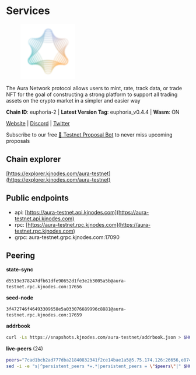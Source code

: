 # Services

<figure><img src="https://raw.githubusercontent.com/kj89/cosmos-images/main/logos/aura.png" width="150" alt=""><figcaption></figcaption></figure>

The Aura Network protocol allows users to mint, rate, track data,  or trade NFT for the goal of constructing a strong platform to  support all trading assets on the crypto market in a simpler and easier way

**Chain ID**: euphoria-2 | **Latest Version Tag**: euphoria_v0.4.4 | **Wasm**: ON

[Website](https://aura.network) | [Discord](https://discord.gg/hpvF5QcWRf) | [Twitter](https://twitter.com/AuraNetworkHQ)



Subscribe to our free [🤖 Testnet Proposal Bot](https://t.me/kjnodes_testnet_proposal_bot) to never miss upcoming proposals


## Chain explorer
[https://explorer.kjnodes.com/aura-testnet](https://explorer.kjnodes.com/aura-testnet)

## Public endpoints

* api: [https://aura-testnet.api.kjnodes.com](https://aura-testnet.api.kjnodes.com)
* rpc: [https://aura-testnet.rpc.kjnodes.com](https://aura-testnet.rpc.kjnodes.com)
* grpc: aura-testnet.grpc.kjnodes.com:17090

## Peering

**state-sync**

```text
d5519e378247dfb61dfe90652d1fe3e2b3005a5b@aura-testnet.rpc.kjnodes.com:17656
```

**seed-node**

```text
3f472746f46493309650e5a033076689996c8881@aura-testnet.rpc.kjnodes.com:17659
```

**addrbook**
```bash
curl -Ls https://snapshots.kjnodes.com/aura-testnet/addrbook.json > $HOME/.aura/config/addrbook.json
```

**live-peers** (24)
```bash
peers="7cad1bcb2ad777dba21840832341f2ce14bae1a5@5.75.174.126:26656,e874935eee84c8313dbb52ba497aed2d8d1f1245@65.108.237.231:27656,b2394ad608075aa405cdf4ab55e36376d93f7b1d@65.108.206.118:56656,3152129889968fe62faca92c7dd95bae190c92e5@135.181.142.60:15602,7812205773ac30f3d47200ac2391c79896c60135@54.254.220.113:26656,0770c2687cc34d59ca62270960d3ffcad6e42cf8@65.108.233.44:21656,ab2b8330cd137984de0654561a31f461d8433424@88.99.3.158:21756,e4d8765b82baf3f69c0dc6e5e0488705fa3ceddd@95.217.144.107:21756,241bd90cceab3ca7d5d4bcf79bca22c6255ec94b@135.148.233.0:26656,fdcc8f1ca406213d79947c5f38920a085ed90c0f@144.202.72.17:26676,94f09cc1e0d2357c8c8423589c42dc7721387a60@176.9.44.113:26686,b130852645cc3d7925cfccd14d97425a2260e7ec@65.109.82.106:19656,9df9e8307e3e671c9bcd1a23f0b73b45f2b8003d@65.109.88.251:35656,e3dbeeeb2dea9912610b92a436dfe3cb831a94e4@65.108.195.29:36126,38b49491b5eb8e4edb31e81acbadc42d50047a9e@66.206.2.162:27656,1e9b7325e120a3d511eec20a3199c2218343fcd3@65.108.105.99:28656,fb3d13cb2e8ad1a1cae7dc1f21c62411007df9f8@85.10.193.246:33656,b9243524f659f2ff56691a4b2919c3060b2bb824@13.214.5.1:26656,bfef15bb8b4cbc4fb777aa33e75e6064cc1ba5bf@185.144.99.14:26656,5c2a752c9b1952dbed075c56c600c3a79b58c395@195.3.220.57:26966,3d6b07bdb11754c8c8512525dac109d8bdee3857@65.21.53.39:7656,855b0ff76f5a80ab7f322e818263835d009de052@46.4.5.45:21756,d74774b137ce78a61ccbe9c30ff8ec8cb969247d@89.58.59.10:26656,d5519e378247dfb61dfe90652d1fe3e2b3005a5b@65.109.68.190:17656"
sed -i -e "s|^persistent_peers *=.*|persistent_peers = \"$peers\"|" $HOME/.aura/config/config.toml
```
